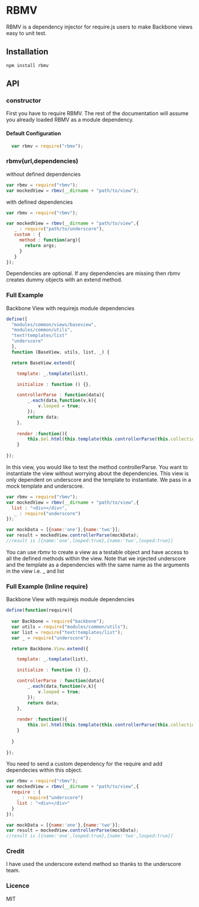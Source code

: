 # RBMV

RBMV is a dependency injector for require.js users to make Backbone views easy to unit test.

## Installation

```
npm install rbmv
```

## API

### constructor

First you have to require RBMV. The rest of the documentation will assume you already loaded RBMV as a module dependency.

#### Default Configuration

```javascript
  var rbmv = require("rbmv");
```

### rbmv(url,dependencies)
 
without defined dependencies  
               
```javascript
var rbmv = require("rbmv"); 
var mockedView = rbmv(__dirname + "path/to/view");
```

with defined dependencies

```javascript
var rbmv = require("rbmv"); 

var mockedView = rbmv(__dirname + "path/to/view",{
   _ : require("path/to/underscore"),
   custom : {
     method : function(arg){
       return args;
     }  
   } 
});
``` 

Dependencies are optional. If any dependencies are missing then rbmv creates dummy objects with an extend method. 

### Full Example  
        
Backbone View with requirejs module dependencies

```javascript
define([
  "modules/common/views/baseview",
  "modules/common/utils",
  "text!templates/list"
  "underscore"
  ],
  function (BaseView, utils, list, _) {

  return BaseView.extend({

    template: _.template(list),

    initialize : function () {},

	controllerParse : function(data){
		_.each(data,function(v,k){
			v.looped = true;
		});
		return data;
	},
	
	render :function(){
		this.$el.html(this.template(this.controllerParse(this.collection.toJSON())))
	}
	  
});
``` 

In this view, you would like to test the method controllerParse. You want to instantiate the view without worrying about the dependencies. This view is only dependent on underscore and the template to instantiate. We pass in a mock template and underscore.


```javascript
var rbmv = require("rbmv"); 
var mockedView = rbmv(__dirname + "path/to/view",{ 
  list : "<div></div>",  
   _ : require("underscore")
});                        

var mockData = [{name:'one'},{name:'two'}];
var result = mockedView.controllerParse(mockData);
//result is [{name:'one',looped:true},{name:'two',looped:true}]

``` 

You can use rbmv to create a view as a testable object and have access to all the defined methods within the view. Note that we injected underscore and the template as a dependencies with the same name as the arguments in the view i.e. _ and list   
    

### Full Example  (Inline require)
        
Backbone View with requirejs module dependencies

```javascript
define(function(require){
	
  var Backbone = require("backbone");
  var utils = require("modules/common/utils");
  var list = require("text!templates/list");
  var _ = require("underscore");  

  return Backbone.View.extend({

    template: _.template(list),

    initialize : function () {},

	controllerParse : function(data){
		_.each(data,function(v,k){
			v.looped = true;
		});
		return data;
	},
	
	render :function(){
		this.$el.html(this.template(this.controllerParse(this.collection.toJSON())))
	}
	
  }
	  
});
```

You need to send a custom dependency for the require and add dependecies within this object.

```javascript
var rbmv = require("rbmv"); 
var mockedView = rbmv(__dirname + "path/to/view",{ 
  require : {  
	_ : require("underscore")
	list : "<div></div>"
  }
});                        

var mockData = [{name:'one'},{name:'two'}];
var result = mockedView.controllerParse(mockData);
//result is [{name:'one',looped:true},{name:'two',looped:true}]

```


### Credit 

I have used the underscore extend method so thanks to the underscore team.

### Licence

MIT